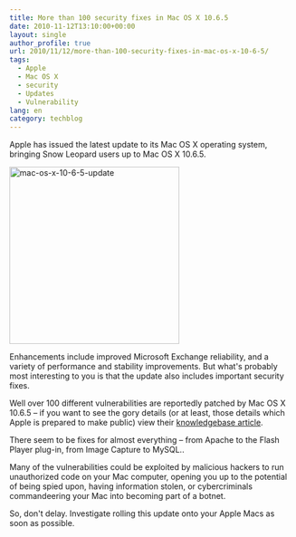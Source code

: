 ```yaml
---
title: More than 100 security fixes in Mac OS X 10.6.5
date: 2010-11-12T13:10:00+00:00
layout: single
author_profile: true
url: 2010/11/12/more-than-100-security-fixes-in-mac-os-x-10-6-5/
tags:
  - Apple
  - Mac OS X
  - security
  - Updates
  - Vulnerability
lang: en
category: techblog
---
```

Apple has issued the latest update to its Mac OS X operating system, bringing Snow Leopard users up to Mac OS X 10.6.5.

[<img title="mac-os-x-10-6-5-update" border="0" alt="mac-os-x-10-6-5-update" src="http://lh5.ggpht.com/_vaUVXcmC3OI/TN01tWs2lGI/AAAAAAAADIQ/GTxFgnXl56E/mac-os-x-10-6-5-update_thumb%5B1%5D.jpg?imgmax=800" width="300" height="313" />](http://lh4.ggpht.com/_vaUVXcmC3OI/TN01rNSOUEI/AAAAAAAADIM/9CYtgTnCaJY/s1600-h/mac-os-x-10-6-5-update%5B3%5D.jpg)

Enhancements include improved Microsoft Exchange reliability, and a variety of performance and stability improvements. But what's probably most interesting to you is that the update also includes important security fixes.

Well over 100 different vulnerabilities are reportedly patched by Mac OS X 10.6.5 &#8211; if you want to see the gory details (or at least, those details which Apple is prepared to make public) view their [knowledgebase article](http://support.apple.com/kb/HT4435).

There seem to be fixes for almost everything &#8211; from Apache to the Flash Player plug-in, from Image Capture to MySQL..

Many of the vulnerabilities could be exploited by malicious hackers to run unauthorized code on your Mac computer, opening you up to the potential of being spied upon, having information stolen, or cybercriminals commandeering your Mac into becoming part of a botnet.

So, don't delay. Investigate rolling this update onto your Apple Macs as soon as possible.